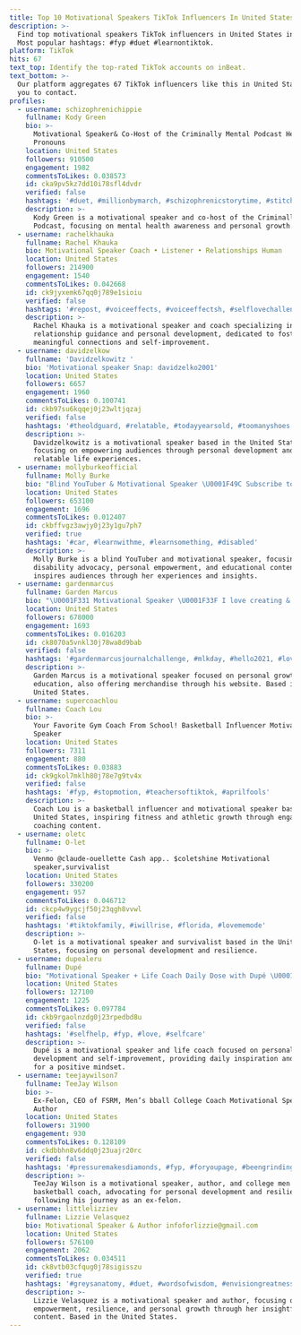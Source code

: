 ```yaml
---
title: Top 10 Motivational Speakers TikTok Influencers In United States In 2024
description: >-
  Find top motivational speakers TikTok influencers in United States in 2024.
  Most popular hashtags: #fyp #duet #learnontiktok.
platform: TikTok
hits: 67
text_top: Identify the top-rated TikTok accounts on inBeat.
text_bottom: >-
  Our platform aggregates 67 TikTok influencers like this in United States for
  you to contact.
profiles:
  - username: schizophrenichippie
    fullname: Kody Green
    bio: >-
      Motivational Speaker& Co-Host of the Criminally Mental Podcast He/Him
      Pronouns
    location: United States
    followers: 910500
    engagement: 1982
    commentsToLikes: 0.038573
    id: cka9pv5kz7dd10i78sfl4dvdr
    verified: false
    hashtags: '#duet, #millionbymarch, #schizophrenicstorytime, #stitch'
    description: >-
      Kody Green is a motivational speaker and co-host of the Criminally Mental
      Podcast, focusing on mental health awareness and personal growth.
  - username: rachelkhauka
    fullname: Rachel Khauka
    bio: Motivational Speaker Coach • Listener • Relationships Human
    location: United States
    followers: 214900
    engagement: 1540
    commentsToLikes: 0.042668
    id: ck9jyxemk67qq0j789e1sioiu
    verified: false
    hashtags: '#repost, #voiceeffects, #voiceeffectsh, #selflovechallengerk'
    description: >-
      Rachel Khauka is a motivational speaker and coach specializing in
      relationship guidance and personal development, dedicated to fostering
      meaningful connections and self-improvement.
  - username: davidzelkow
    fullname: 'Davidzelkowitz '
    bio: 'Motivational speaker Snap: davidzelko2001'
    location: United States
    followers: 6657
    engagement: 1960
    commentsToLikes: 0.100741
    id: ckb97su6kqqej0j23wltjqzaj
    verified: false
    hashtags: '#theoldguard, #relatable, #todayyearsold, #toomanyshoes'
    description: >-
      Davidzelkowitz is a motivational speaker based in the United States,
      focusing on empowering audiences through personal development and
      relatable life experiences.
  - username: mollyburkeofficial
    fullname: Molly Burke
    bio: "Blind YouTuber & Motivational Speaker \U0001F49C Subscribe to my YouTube: \U0001F609"
    location: United States
    followers: 653100
    engagement: 1696
    commentsToLikes: 0.012407
    id: ckbffvgz3awjy0j23y1gu7ph7
    verified: true
    hashtags: '#car, #learnwithme, #learnsomething, #disabled'
    description: >-
      Molly Burke is a blind YouTuber and motivational speaker, focusing on
      disability advocacy, personal empowerment, and educational content. She
      inspires audiences through her experiences and insights.
  - username: gardenmarcus
    fullname: Garden Marcus
    bio: "\U0001F331 Motivational Speaker \U0001F33F I love creating & educating \U0001F343 Merch on my website!"
    location: United States
    followers: 678000
    engagement: 1693
    commentsToLikes: 0.016203
    id: ck8070a5vnkl30j78wa8d9bab
    verified: false
    hashtags: '#gardenmarcusjournalchallenge, #mlkday, #hello2021, #lovefromtiktok'
    description: >-
      Garden Marcus is a motivational speaker focused on personal growth and
      education, also offering merchandise through his website. Based in the
      United States.
  - username: supercoachlou
    fullname: Coach Lou
    bio: >-
      Your Favorite Gym Coach From School! Basketball Influencer Motivational
      Speaker
    location: United States
    followers: 7311
    engagement: 880
    commentsToLikes: 0.03883
    id: ck9gkol7mklh80j78e7g9tv4x
    verified: false
    hashtags: '#fyp, #stopmotion, #teachersoftiktok, #aprilfools'
    description: >-
      Coach Lou is a basketball influencer and motivational speaker based in the
      United States, inspiring fitness and athletic growth through engaging
      coaching content.
  - username: oletc
    fullname: O-let
    bio: >-
      Venmo @claude-ouellette Cash app.. $coletshine Motivational
      speaker,survivalist
    location: United States
    followers: 330200
    engagement: 957
    commentsToLikes: 0.046712
    id: ckcp4w9ygcjf50j23qgh8vvwl
    verified: false
    hashtags: '#tiktokfamily, #iwillrise, #florida, #lovememode'
    description: >-
      O-let is a motivational speaker and survivalist based in the United
      States, focusing on personal development and resilience.
  - username: dupealeru
    fullname: Dupé
    bio: "Motivational Speaker + Life Coach Daily Dose with Dupé \U0001F48C daleru@dupealeru.com"
    location: United States
    followers: 127100
    engagement: 1225
    commentsToLikes: 0.097784
    id: ckb9rgaolnzdg0j23rpedbd8u
    verified: false
    hashtags: '#selfhelp, #fyp, #love, #selfcare'
    description: >-
      Dupé is a motivational speaker and life coach focused on personal
      development and self-improvement, providing daily inspiration and guidance
      for a positive mindset.
  - username: teejaywilson7
    fullname: TeeJay Wilson
    bio: >-
      Ex-Felon, CEO of FSRM, Men’s bball College Coach Motivational Speaker,
      Author
    location: United States
    followers: 31900
    engagement: 930
    commentsToLikes: 0.128109
    id: ckdbbhn8v6ddq0j23uajr20rc
    verified: false
    hashtags: '#pressuremakesdiamonds, #fyp, #foryoupage, #beengrinding'
    description: >-
      TeeJay Wilson is a motivational speaker, author, and college men's
      basketball coach, advocating for personal development and resilience
      following his journey as an ex-felon.
  - username: littlelizziev
    fullname: Lizzie Velasquez
    bio: Motivational Speaker & Author infoforlizzie@gmail.com
    location: United States
    followers: 576100
    engagement: 2062
    commentsToLikes: 0.034511
    id: ck8vtb03cfqug0j78sigisszu
    verified: true
    hashtags: '#greysanatomy, #duet, #wordsofwisdom, #envisiongreatness'
    description: >-
      Lizzie Velasquez is a motivational speaker and author, focusing on
      empowerment, resilience, and personal growth through her insightful
      content. Based in the United States.
---
```


